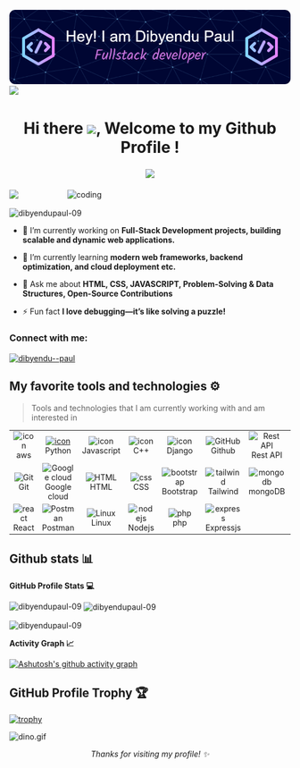 ![Header](./github-header-image1.png)
<img src="https://user-images.githubusercontent.com/73097560/115834477-dbab4500-a447-11eb-908a-139a6edaec5c.gif">
<h1 align="center">Hi there <img src="https://media.giphy.com/media/hvRJCLFzcasrR4ia7z/giphy.gif" width="35">, Welcome to my Github Profile ! </h1>
 <h3 align="center" <a href="https://git.io/typing-svg">
    <img src="https://readme-typing-svg.herokuapp.com?font=Menlo+Code&pause=1000&color=0556b7&center=true&width=600&lines=A+Passionate+Full+-+Stack+Developer+from+India;Open+Source+Enthusiast;Problem+Solver">
  </a>
</h3>
<img src="https://user-images.githubusercontent.com/73097560/115834477-dbab4500-a447-11eb-908a-139a6edaec5c.gif">
<img align="right" alt="coding" width="400" src="https://cdn.dribbble.com/userupload/23681047/file/original-d6517f1e2cc5829933ba69ca77010944.gif">

<p align="left"> <img src="https://komarev.com/ghpvc/?username=dibyendupaul-09&label=Profile%20views&color=0e75b6&style=flat" alt="dibyendupaul-09" /> </p>

- 🔭 I’m currently working on **Full-Stack Development projects, building scalable and dynamic web applications.**

- 🌱 I’m currently learning **modern web frameworks, backend optimization, and cloud deployment etc.**

- 💬 Ask me about **HTML, CSS, JAVASCRIPT, Problem-Solving & Data Structures, Open-Source Contributions**

- ⚡ Fun fact **I love debugging—it’s like solving a puzzle!**

<h3 align="left">Connect with me:</h3>
<p align="left">
<a href="https://linkedin.com/in/dibyendu--paul" target="blank"><img align="center" src="https://raw.githubusercontent.com/rahuldkjain/github-profile-readme-generator/master/src/images/icons/Social/linked-in-alt.svg" alt="dibyendu--paul" height="30" width="40" /></a>
</p>

## My favorite tools and technologies ⚙️

> Tools and technologies that I am currently working with and am interested in

<table>
  <tr>
    <td align="center" width="96">
        <img src="https://techstack-generator.vercel.app/aws-icon.svg" alt="icon" width="65" height="65" />
      <br>aws
    </td>
    <td align="center" width="96">
      <a href="#macropower-tech">
        <img src="https://techstack-generator.vercel.app/python-icon.svg" alt="icon" width="65" height="65" />
      </a>
      <br>Python
    </td>
    <td align="center" width="96">
        <img src="https://techstack-generator.vercel.app/js-icon.svg" alt="icon" width="65" height="65" />
      <br>Javascript
    </td>
    <td align="center" width="96">
        <img src="https://techstack-generator.vercel.app/cpp-icon.svg" alt="icon" width="65" height="65" />
      <br>C++
    </td>
       <td align="center" width="96">
        <img src="https://techstack-generator.vercel.app/django-icon.svg" alt="icon" width="65" height="65" />
      <br>Django
    </td>
       <td align="center" width="96">
        <img src="https://techstack-generator.vercel.app/github-icon.svg" width="65" height="65" alt="GitHub" />
      <br>Github
    </td>
          <td align="center" width="96">
        <img src="https://techstack-generator.vercel.app/restapi-icon.svg" width="65" height="65" alt="Rest API" />
      <br>Rest API
    </td>
          <td align="center" width="96">
        <img src="https://techstack-generator.vercel.app/docker-icon.svg" width="65" height="65" alt="Rest API" />
      <br>Docker
    </td>
    <td align="center" width="96">
        <img src="https://techstack-generator.vercel.app/java-icon.svg" alt="icon" width="50" height="50" />
      <br>Java
    </td>
  </tr>
  <tr>
    <td align="center" width="96">
        <img src="https://skillicons.dev/icons?i=git" width="48" height="48" alt="Git" />
      <br>Git
    </td>
    <td align="center"  width="96">
        <img src="https://skillicons.dev/icons?i=googlecloud" width="48" height="48" alt="Google cloud" />
      <br>Google cloud
    </td>
    <td align="center"  width="96">
        <img src="https://skillicons.dev/icons?i=html" width="48" height="48" alt="HTML" />
      <br>HTML
    </td>
    <td align="center" width="96">
        <img src="https://skillicons.dev/icons?i=css" width="48" height="48" alt="css" />
      <br>CSS
    </td>
    <td align="center"  width="96">
        <img src="https://skillicons.dev/icons?i=bootstrap" width="48" height="48" alt="bootstrap" />
      <br>Bootstrap
    </td>
    <td align="center" width="96">
        <img src="https://skillicons.dev/icons?i=tailwind" width="48" height="48" alt="tailwind" />
      <br>Tailwind
    </td>
        <td align="center" width="96">
        <img src="https://skillicons.dev/icons?i=mongodb" width="48" height="48" alt="mongodb" />
      <br>mongoDB
    </td>
        <td align="center" width="96">
        <img src="https://skillicons.dev/icons?i=mysql" width="48" height="48" alt="mysql" />
      <br>MySQL
    </td>
            <td align="center" width="96">
        <img src="https://skillicons.dev/icons?i=figma" width="48" height="48" alt="figma" />
      <br>Figma
    </td>
  </tr>
   <tr>
    <td align="center" width="96">
        <img src="https://techstack-generator.vercel.app/react-icon.svg" width="48" height="48" alt="react" />
      <br>React
    </td>
        <td align="center" width="96">
        <img src="https://skillicons.dev/icons?i=postman" width="48" height="48" alt="Postman" />
      <br>Postman
    </td>
            <td align="center" width="96">
        <img src="https://skillicons.dev/icons?i=linux" width="48" height="48" alt="Linux" />
      <br>Linux
    </td>
    <td align="center" width="96">
        <img src="https://skillicons.dev/icons?i=nodejs" width="48" height="48" alt="nodejs" />
      <br>Nodejs
    </td>
    <td align="center" width="96">
        <img src="https://skillicons.dev/icons?i=php" width="48" height="48" alt="php" />
      <br>php
    </td>
    <td align="center" width="96">
        <img src="https://skillicons.dev/icons?i=express" width="48" height="48" alt="express" />
      <br>Expressjs
    </td>
  </tr>
 <tr>
 </tr>
</table>

## Github stats 📊

  **GitHub Profile Stats 💻**

<p><img align="left" src="https://github-readme-stats.vercel.app/api/top-langs?username=dibyendupaul-09&show_icons=true&locale=en&layout=compact&count_private=true&theme=default&hide_border=true&bg_color=fff&title_color=00E676&icon_color=00E676" alt="dibyendupaul-09" /></p>

<p>&nbsp;<img align="center" src="https://github-readme-stats.vercel.app/api?username=dibyendupaul-09&show_icons=true&locale=en" alt="dibyendupaul-09" /></p>

<p><img align="center" src="https://github-readme-streak-stats.herokuapp.com/?user=dibyendupaul-09&" alt="dibyendupaul-09" /></p>


 **Activity Graph 📈**


[![Ashutosh's github activity graph](https://github-readme-activity-graph.vercel.app/graph?username=dibyendupaul-09&bg_color=ffffff&color=000000&line=04e61b&point=403d3d&area=true&hide_border=true)](https://github.com/ashutosh00710/github-readme-activity-graph)

## GitHub Profile Trophy 🏆

[![trophy](https://github-profile-trophy.vercel.app/?username=dibyendupaul-09&row=1&margin-w=40)](https://github.com/ryo-ma/github-profile-trophy)


<img data-target="animated-image.replacedImage" alt="dino.gif" class="AnimatedImagePlayer-animatedImage" src="https://github.com/saadeghi/saadeghi/raw/master/dino.gif" style="display: block; opacity: 1;">

<p align="center">
  <em>Thanks for visiting my profile! ✨</em>
</p>
